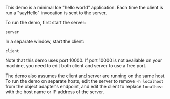 This demo is a minimal Ice "hello world" application. Each time the
client is run a "sayHello" invocation is sent to the server.

To run the demo, first start the server:
```
server
```

In a separate window, start the client:
```
client
```

Note that this demo uses port 10000. If port 10000 is not available on your
machine, you need to edit both client and server to use a free port.

The demo also assumes the client and server are running on the same host.
To run the demo on separate hosts, edit the server to remove `-h localhost`
from the object adapter's endpoint, and edit the client to replace `localhost`
with the host name or IP address of the server.
